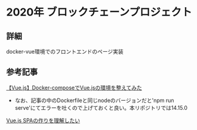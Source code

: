 # 2020年 ブロックチェーンプロジェクト

## 詳細

docker-vue環境でのフロントエンドのページ実装

## 参考記事

[【Vue.js】Docker-composeでVue.jsの環境を整えてみた](https://gangannikki.hatenadiary.jp/entry/2020/01/03/235700)
- なお、記事の中のDockerfileと同じnodeのバージョンだと'npm run serve'にてエラーを吐くので上げておくと良い。本リポジトリでは14.15.0

[Vue.js SPAの作りを理解したい](https://note.com/kanoemon145/n/nc830b9763868)

